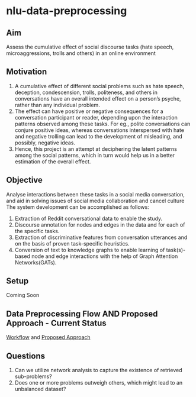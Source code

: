 # nlu-data-preprocessing

## Aim 
Assess the cumulative effect of social discourse tasks (hate speech, microaggressions, trolls and others) in an online environment

## Motivation
1. A cumulative effect of different social problems such as hate speech, deception, condescension, trolls, politeness, and others in conversations have an overall intended effect on a person’s psyche, rather than any individual problem. 
2. The effect can have positive or negative consequences for a conversation participant or reader,  depending upon the interaction patterns observed among 
these tasks. For eg., polite conversations can conjure positive ideas, whereas conversations interspersed with hate and negative trolling can lead to
the development of misleading, and possibly, negative ideas. 
3. Hence, this project is an attempt at deciphering the latent patterns among the social patterns, which in turn would help us in a better estimation of the overall effect.  

## Objective 
Analyse interactions between these tasks in a social media conversation, and aid in solving issues of social media collaboration and cancel culture
The system development can be accomplished as follows: 
1. Extraction of Reddit conversational data to enable the study. 
2. Discourse annotation for nodes and edges in the data and for each of the specific tasks. 
3. Extraction of discriminative features from conversation utterances and on the basis of proven task-specific heuristics. 
4. Conversion of text to knowledge graphs to enable learning of task(s)-based node and edge interactions with the help of Graph Attention Networks(GATs).


## Setup 
Coming Soon 

## Data Preprocessing Flow AND Proposed Approach - Current Status 
[Workflow](https://drive.google.com/file/d/1KeSbbUdoef7MgAxnFjVvZPdlHX_43GYp/view?usp=sharing) and [Proposed Approach](https://drive.google.com/file/d/1pc1FitNZycEPpAM8Zkzz5nx1li8wuhJz/view?usp=sharing)

## Questions 
1. Can we utilize network analysis to capture the existence of retrieved sub-problems? 
2. Does one or more problems outweigh others, which might lead to an unbalanced dataset? 
